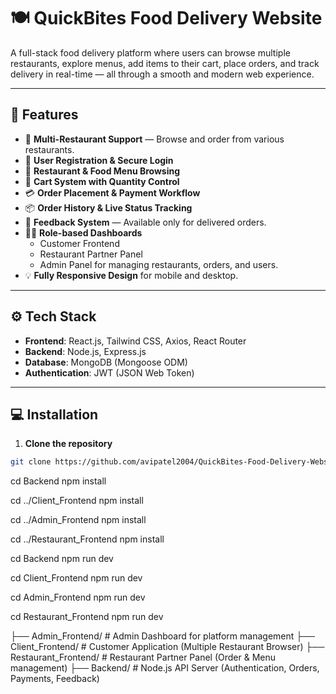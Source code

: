 # 🍽️ QuickBites Food Delivery Website

A full-stack food delivery platform where users can browse multiple restaurants, explore menus, add items to their cart, place orders, and track delivery in real-time — all through a smooth and modern web experience.

---

## 🚀 Features

- 🏪 **Multi-Restaurant Support** — Browse and order from various restaurants.
- 🍕 **User Registration & Secure Login**
- 📖 **Restaurant & Food Menu Browsing**
- 🛒 **Cart System with Quantity Control**
- 💳 **Order Placement & Payment Workflow**
- 📦 **Order History & Live Status Tracking**
- 💬 **Feedback System** — Available only for delivered orders.
- 🧑‍💻 **Role-based Dashboards**
  - Customer Frontend
  - Restaurant Partner Panel
  - Admin Panel for managing restaurants, orders, and users.
- 💡 **Fully Responsive Design** for mobile and desktop.

---

## ⚙️ Tech Stack

- **Frontend**: React.js, Tailwind CSS, Axios, React Router
- **Backend**: Node.js, Express.js
- **Database**: MongoDB (Mongoose ODM)
- **Authentication**: JWT (JSON Web Token)

---

## 💻 Installation

1. **Clone the repository**

```bash
git clone https://github.com/avipatel2004/QuickBites-Food-Delivery-Website
```

cd Backend
npm install

cd ../Client_Frontend
npm install

cd ../Admin_Frontend
npm install

cd ../Restaurant_Frontend
npm install

cd Backend
npm run dev

cd Client_Frontend
npm run dev

cd Admin_Frontend
npm run dev

cd Restaurant_Frontend
npm run dev

├── Admin_Frontend/ # Admin Dashboard for platform management
├── Client_Frontend/ # Customer Application (Multiple Restaurant Browser)
├── Restaurant_Frontend/ # Restaurant Partner Panel (Order & Menu management)
├── Backend/ # Node.js API Server (Authentication, Orders, Payments, Feedback)
